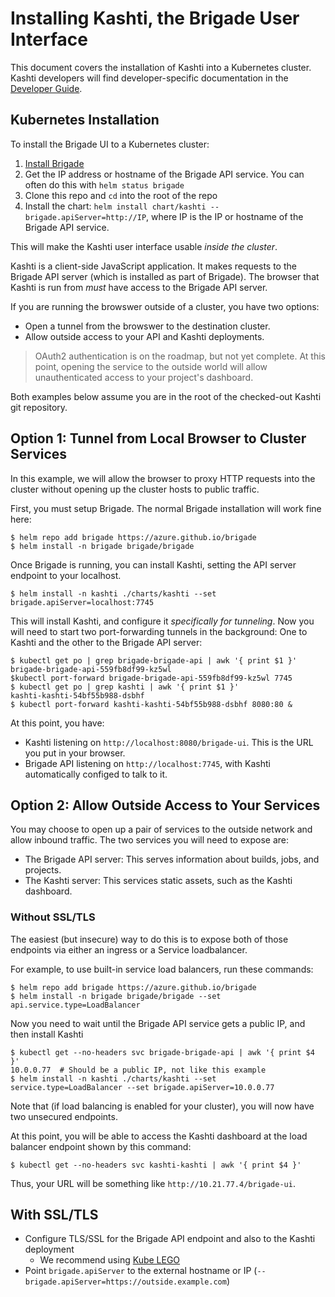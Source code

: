 # Installing Kashti, the Brigade User Interface

This document covers the installation of Kashti into a Kubernetes cluster. Kashti
developers will find developer-specific documentation in the [Developer Guide](developers.md).

## Kubernetes Installation

To install the Brigade UI to a Kubernetes cluster:

1. [Install Brigade](https://github.com/Azure/brigade)
2. Get the IP address or hostname of the Brigade API service. You can often do this with `helm status brigade`
3. Clone this repo and `cd` into the root of the repo
3. Install the chart: `helm install chart/kashti --brigade.apiServer=http://IP`, where IP is the
  IP or hostname of the Brigade API service.

This will make the Kashti user interface usable _inside the cluster_.

Kashti is a client-side JavaScript application. It makes requests to the Brigade API
server (which is installed as part of Brigade). The browser that Kashti is run from
_must_ have access to the Brigade API server.

If you are running the browswer outside of a cluster, you have two options:

- Open a tunnel from the browswer to the destination cluster.
- Allow outside access to your API and Kashti deployments.

> OAuth2 authentication is on the roadmap, but not yet complete. At this point,
> opening the service to the outside world will allow unauthenticated access
> to your project's dashboard.

Both examples below assume you are in the root of the checked-out Kashti git
repository.

## Option 1: Tunnel from Local Browser to Cluster Services

In this example, we will allow the browser to proxy HTTP requests into the cluster
without opening up the cluster hosts to public traffic.

First, you must setup Brigade. The normal Brigade installation will work fine here:

```console
$ helm repo add brigade https://azure.github.io/brigade
$ helm install -n brigade brigade/brigade
```

Once Brigade is running, you can install Kashti, setting the API server endpoint
to your localhost.

```console
$ helm install -n kashti ./charts/kashti --set brigade.apiServer=localhost:7745
```

This will install Kashti, and configure it _specifically for tunneling_. Now you
will need to start two port-forwarding tunnels in the background: One to Kashti
and the other to the Brigade API server:

```console
$ kubectl get po | grep brigade-brigade-api | awk '{ print $1 }'
brigade-brigade-api-559fb8df99-kz5wl
$kubectl port-forward brigade-brigade-api-559fb8df99-kz5wl 7745 
$ kubectl get po | grep kashti | awk '{ print $1 }'
kashti-kashti-54bf55b988-dsbhf
$ kubectl port-forward kashti-kashti-54bf55b988-dsbhf 8080:80 &
```

At this point, you have:

- Kashti listening on `http://localhost:8080/brigade-ui`. This is the URL you put in your browser.
- Brigade API listening on `http://localhost:7745`, with Kashti automatically configed
  to talk to it.


## Option 2: Allow Outside Access to Your Services

You may choose to open up a pair of services to the outside network and allow
inbound traffic. The two services you will need to expose are:

- The Brigade API server: This serves information about builds, jobs, and projects.
- The Kashti server: This services static assets, such as the Kashti dashboard.

### Without SSL/TLS

The easiest (but insecure) way to do this is to expose both of those endpoints via
either an ingress or a Service loadbalancer.

For example, to use built-in service load balancers, run these commands:

```console
$ helm repo add brigade https://azure.github.io/brigade
$ helm install -n brigade brigade/brigade --set api.service.type=LoadBalancer
```
Now you need to wait until the Brigade API service gets a public IP, and then
install Kashti

```
$ kubectl get --no-headers svc brigade-brigade-api | awk '{ print $4 }'
10.0.0.77  # Should be a public IP, not like this example
$ helm install -n kashti ./charts/kashti --set service.type=LoadBalancer --set brigade.apiServer=10.0.0.77
```

Note that (if load balancing is enabled for your cluster), you will now have two
unsecured endpoints.

At this point, you will be able to access the Kashti dashboard at the load balancer
endpoint shown by this command:

```
$ kubectl get --no-headers svc kashti-kashti | awk '{ print $4 }'
```

Thus, your URL will be something like `http://10.21.77.4/brigade-ui`.

## With SSL/TLS

- Configure TLS/SSL for the Brigade API endpoint and also to the Kashti deployment
  - We recommend using [Kube LEGO](https://github.com/kubernetes/charts/tree/master/stable/kube-lego)
- Point `brigade.apiServer` to the external hostname or IP (`--brigade.apiServer=https://outside.example.com`)


